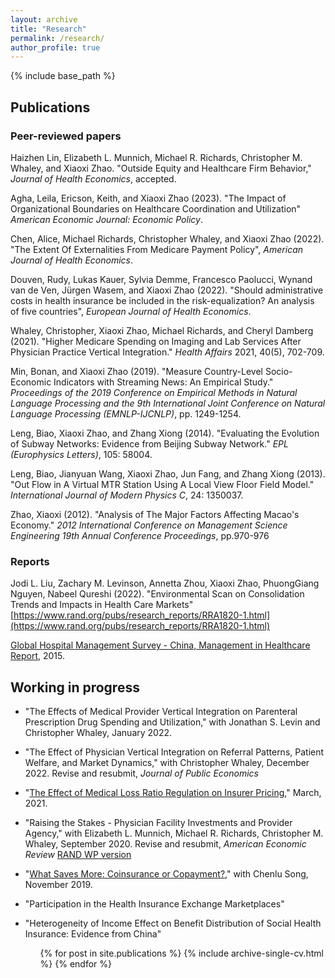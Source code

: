 ```yaml
---
layout: archive
title: "Research"
permalink: /research/
author_profile: true
---
```


{% include base_path %}

## Publications
### Peer-reviewed papers
Haizhen Lin, Elizabeth L. Munnich, Michael R. Richards, Christopher M. Whaley, and Xiaoxi Zhao. "Outside Equity and Healthcare Firm Behavior," *Journal of Health Economics*, accepted.

Agha, Leila, Ericson, Keith, and Xiaoxi Zhao (2023). "The Impact of Organizational Boundaries on Healthcare Coordination and Utilization"
*American Economic Journal: Economic Policy*.

Chen, Alice, Michael Richards, Christopher Whaley, and Xiaoxi Zhao (2022). "The Extent Of Externalities From Medicare Payment Policy", *American Journal of Health Economics*.

Douven, Rudy, Lukas Kauer, Sylvia Demme, Francesco Paolucci, Wynand van de Ven, Jürgen Wasem, and Xiaoxi Zhao (2022). "Should administrative costs in health insurance be included in the risk-equalization? An analysis of five countries", *European Journal of Health Economics*.

Whaley, Christopher, Xiaoxi Zhao, Michael Richards, and Cheryl Damberg (2021). "Higher Medicare Spending on Imaging and Lab Services After Physician Practice Vertical Integration."  *Health Affairs* 2021, 40(5), 702-709.

Min, Bonan, and Xiaoxi Zhao (2019). "Measure Country-Level Socio-Economic Indicators with Streaming News: An Empirical Study." *Proceedings of the 2019 Conference on Empirical Methods in Natural Language Processing and the 9th International Joint Conference on Natural Language Processing (EMNLP-IJCNLP)*, pp. 1249-1254.



Leng, Biao, Xiaoxi Zhao, and Zhang Xiong (2014). "Evaluating the Evolution of Subway Networks: Evidence from Beijing Subway Network." *EPL (Europhysics Letters)*, 105: 58004.

Leng, Biao, Jianyuan Wang, Xiaoxi Zhao, Jun Fang, and Zhang Xiong (2013). "Out Flow in A Virtual MTR Station Using A Local View Floor Field Model." *International Journal of Modern Physics C*, 24: 1350037.

Zhao, Xiaoxi (2012). "Analysis of The Major Factors Affecting Macao's Economy." *2012 International Conference on Management Science Engineering 19th Annual Conference Proceedings*, pp.970-976 

### Reports
Jodi L. Liu, Zachary M. Levinson, Annetta Zhou, Xiaoxi Zhao, PhuongGiang Nguyen, Nabeel Qureshi (2022). "Environmental Scan on Consolidation Trends and Impacts in Health Care Markets" [https://www.rand.org/pubs/research_reports/RRA1820-1.html](https://www.rand.org/pubs/research_reports/RRA1820-1.html)

[Global Hospital Management Survey - China, Management in Healthcare Report](https://www.hbs.edu/faculty/conferences/2014-world-management-survey/Documents/GlobalHospital_Management_Survey_Horak.pdf), 2015.

## Working in progress
* "The Effects of Medical Provider Vertical Integration on Parenteral Prescription Drug Spending and Utilization," with Jonathan S. Levin and Christopher Whaley, January 2022.

* "The Effect of Physician Vertical Integration on Referral Patterns, Patient Welfare, and Market Dynamics," with Christopher Whaley, December 2022. Revise and resubmit, *Journal of Public Economics*
 
* "[The Effect of Medical Loss Ratio Regulation on Insurer Pricing](https://xiaoxizhao.github.io/files/JMP_XiaoxiZhao.pdf)," March, 2021. 

* "Raising the Stakes - Physician Facility Investments and Provider Agency," with Elizabeth L. Munnich, Michael R. Richards, Christopher M. Whaley, September 2020. Revise and resubmit, *American Economic Review* [RAND WP version](https://www.rand.org/pubs/working_papers/WRA621-4.html)

* "[What Saves More: Coinsurance or Copayment?](https://drive.google.com/file/d/1VIUUZ4iqUtm8VmoAACkQi6k3vHw7C-EA/view)," with Chenlu Song, November 2019.

* "Participation in the Health Insurance Exchange Marketplaces"

* "Heterogeneity of Income Effect on Benefit Distribution of Social Health Insurance: Evidence from China"


  <ul>{% for post in site.publications %}
    {% include archive-single-cv.html %}
  {% endfor %}</ul>
   
